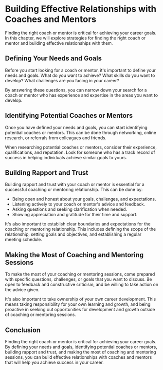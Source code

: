 Building Effective Relationships with Coaches and Mentors
=======================================================================================================

Finding the right coach or mentor is critical for achieving your career goals. In this chapter, we will explore strategies for finding the right coach or mentor and building effective relationships with them.

Defining Your Needs and Goals
-----------------------------

Before you start looking for a coach or mentor, it's important to define your needs and goals. What do you want to achieve? What skills do you want to develop? What challenges are you facing in your career?

By answering these questions, you can narrow down your search for a coach or mentor who has experience and expertise in the areas you want to develop.

Identifying Potential Coaches or Mentors
----------------------------------------

Once you have defined your needs and goals, you can start identifying potential coaches or mentors. This can be done through networking, online research, or referrals from colleagues and friends.

When researching potential coaches or mentors, consider their experience, qualifications, and reputation. Look for someone who has a track record of success in helping individuals achieve similar goals to yours.

Building Rapport and Trust
--------------------------

Building rapport and trust with your coach or mentor is essential for a successful coaching or mentoring relationship. This can be done by:

* Being open and honest about your goals, challenges, and expectations.
* Listening actively to your coach or mentor's advice and feedback.
* Asking questions and seeking clarification when needed.
* Showing appreciation and gratitude for their time and support.

It's also important to establish clear boundaries and expectations for the coaching or mentoring relationship. This includes defining the scope of the relationship, setting goals and objectives, and establishing a regular meeting schedule.

Making the Most of Coaching and Mentoring Sessions
--------------------------------------------------

To make the most of your coaching or mentoring sessions, come prepared with specific questions, challenges, or goals that you want to discuss. Be open to feedback and constructive criticism, and be willing to take action on the advice given.

It's also important to take ownership of your own career development. This means taking responsibility for your own learning and growth, and being proactive in seeking out opportunities for development and growth outside of coaching or mentoring sessions.

Conclusion
----------

Finding the right coach or mentor is critical for achieving your career goals. By defining your needs and goals, identifying potential coaches or mentors, building rapport and trust, and making the most of coaching and mentoring sessions, you can build effective relationships with coaches and mentors that will help you achieve success in your career.
